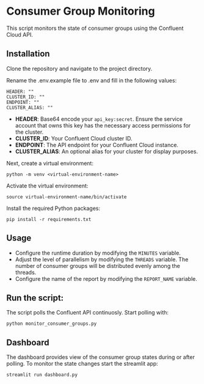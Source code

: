 # Consumer Group Monitoring
This script monitors the state of consumer groups using the Confluent Cloud API.

## Installation
Clone the repository and navigate to the project directory.

Rename the .env.example file to .env and fill in the following values:
```
HEADER: ""
CLUSTER_ID: ""
ENDPOINT: ""
CLUSTER_ALIAS: ""
```

- **HEADER**: Base64 encode your `api_key:secret`. Ensure the service account that owns this key has the necessary access permissions for the cluster.
- **CLUSTER_ID**: Your Confluent Cloud cluster ID.
- **ENDPOINT**: The API endpoint for your Confluent Cloud instance.
- **CLUSTER_ALIAS**: An optional alias for your cluster for display purposes.

Next, create a virtual environment:
```
python -m venv <virtual-environment-name>
```

Activate the virtual environment:
```
source virtual-environment-name/bin/activate
```

Install the required Python packages:
```
pip install -r requirements.txt
```

## Usage
- Configure the runtime duration by modifying the `MINUTES` variable.
- Adjust the level of parallelism by modifying the `THREADS` variable. The number of consumer groups will be distributed evenly among the threads.
- Configure the name of the report by modifying the `REPORT_NAME` variable.


## Run the script:
The script polls the Confluent API continuosly. Start polling with:
```
python monitor_consumer_groups.py
```

## Dashboard
The dashboard provides view of the consumer group states during or after polling.
To monitor the state changes start the streamlit app:
```
streamlit run dashboard.py
```